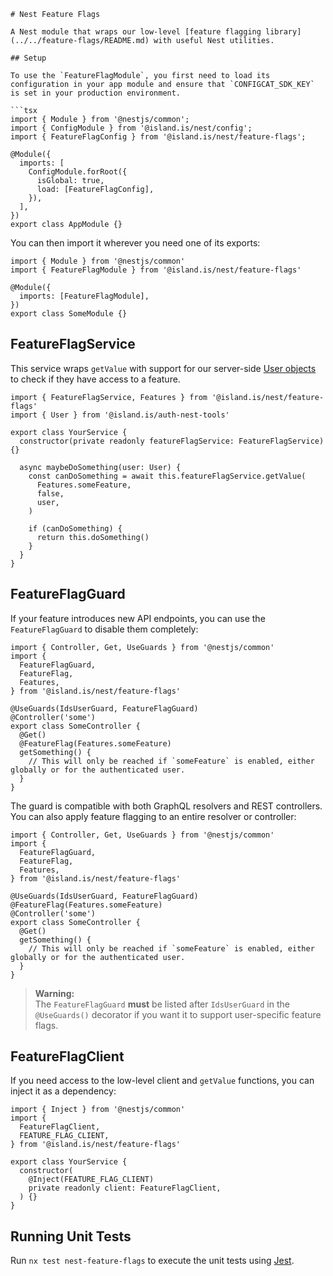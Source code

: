 ````tsx
# Nest Feature Flags

A Nest module that wraps our low-level [feature flagging library](../../feature-flags/README.md) with useful Nest utilities.

## Setup

To use the `FeatureFlagModule`, you first need to load its configuration in your app module and ensure that `CONFIGCAT_SDK_KEY` is set in your production environment.

```tsx
import { Module } from '@nestjs/common';
import { ConfigModule } from '@island.is/nest/config';
import { FeatureFlagConfig } from '@island.is/nest/feature-flags';

@Module({
  imports: [
    ConfigModule.forRoot({
      isGlobal: true,
      load: [FeatureFlagConfig],
    }),
  ],
})
export class AppModule {}
````

You can then import it wherever you need one of its exports:

```tsx
import { Module } from '@nestjs/common'
import { FeatureFlagModule } from '@island.is/nest/feature-flags'

@Module({
  imports: [FeatureFlagModule],
})
export class SomeModule {}
```

## FeatureFlagService

This service wraps `getValue` with support for our server-side [User objects](../../auth-nest-tools/README.md) to check if they have access to a feature.

```tsx
import { FeatureFlagService, Features } from '@island.is/nest/feature-flags'
import { User } from '@island.is/auth-nest-tools'

export class YourService {
  constructor(private readonly featureFlagService: FeatureFlagService) {}

  async maybeDoSomething(user: User) {
    const canDoSomething = await this.featureFlagService.getValue(
      Features.someFeature,
      false,
      user,
    )

    if (canDoSomething) {
      return this.doSomething()
    }
  }
}
```

## FeatureFlagGuard

If your feature introduces new API endpoints, you can use the `FeatureFlagGuard` to disable them completely:

```tsx
import { Controller, Get, UseGuards } from '@nestjs/common'
import {
  FeatureFlagGuard,
  FeatureFlag,
  Features,
} from '@island.is/nest/feature-flags'

@UseGuards(IdsUserGuard, FeatureFlagGuard)
@Controller('some')
export class SomeController {
  @Get()
  @FeatureFlag(Features.someFeature)
  getSomething() {
    // This will only be reached if `someFeature` is enabled, either globally or for the authenticated user.
  }
}
```

The guard is compatible with both GraphQL resolvers and REST controllers. You can also apply feature flagging to an entire resolver or controller:

```tsx
import { Controller, Get, UseGuards } from '@nestjs/common'
import {
  FeatureFlagGuard,
  FeatureFlag,
  Features,
} from '@island.is/nest/feature-flags'

@UseGuards(IdsUserGuard, FeatureFlagGuard)
@FeatureFlag(Features.someFeature)
@Controller('some')
export class SomeController {
  @Get()
  getSomething() {
    // This will only be reached if `someFeature` is enabled, either globally or for the authenticated user.
  }
}
```

> **Warning:**  
> The `FeatureFlagGuard` **must** be listed after `IdsUserGuard` in the `@UseGuards()` decorator if you want it to support user-specific feature flags.

## FeatureFlagClient

If you need access to the low-level client and `getValue` functions, you can inject it as a dependency:

```tsx
import { Inject } from '@nestjs/common'
import {
  FeatureFlagClient,
  FEATURE_FLAG_CLIENT,
} from '@island.is/nest/feature-flags'

export class YourService {
  constructor(
    @Inject(FEATURE_FLAG_CLIENT)
    private readonly client: FeatureFlagClient,
  ) {}
}
```

## Running Unit Tests

Run `nx test nest-feature-flags` to execute the unit tests using [Jest](https://jestjs.io).

```

```
